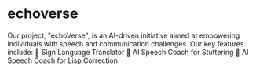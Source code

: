 # echoverse
Our project, "echoVerse", is an AI-driven initiative aimed at empowering individuals with speech and communication challenges. Our key features include:  🔹 Sign Language Translator   🔹 AI Speech Coach for Stuttering   🔹 AI Speech Coach for Lisp Correction 
